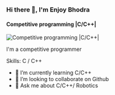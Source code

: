### Hi there 👋, I'm Enjoy Bhodra
#### Competitive programming |C/C++|
![Competitive programming |C/C++|](https://scontent.fird1-1.fna.fbcdn.net/v/t39.30808-6/308350670_1238162913703027_7184713405049547780_n.jpg?stp=dst-jpg_p720x720&_nc_cat=109&ccb=1-7&_nc_sid=e3f864&_nc_ohc=CDOYsUBKOl8AX8JFBsZ&tn=dWgoy3QrkjZNMsMA&_nc_ht=scontent.fird1-1.fna&oh=00_AT97A7EVbRS1ORM90RFvQqIQTkD904WcrSDNsyUvG3b-Vg&oe=6343093D )

I'm a competitive programmer

Skills: C / C++

- 🌱 I’m currently learning C/C++ 
- 👯 I’m looking to collaborate on Github 
- 💬 Ask me about  C/C++/ Robotics 







